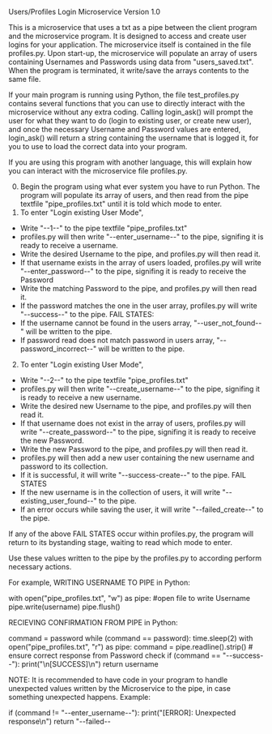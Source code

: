Users/Profiles Login Microservice Version 1.0

This is a microservice that uses a txt as a pipe between the client program and the microservice program. It is designed to access and create user logins for your application. The microservice itself is contained in the file profiles.py. Upon start-up, the microservice will populate an array of users containing Usernames and Passwords using data from "users_saved.txt". When the program is terminated, it write/save the arrays contents to the same file.

If your main program is running using Python, the file test_profiles.py contains several functions that you can use to directly interact with the microservice without any extra coding. Calling login_ask() will prompt the user for what they want to do (login to existing user, or create new user), and once the necessary Username and Password values are entered, login_ask() will return a string containing the username that is logged it, for you to use to load the correct data into your program.

If you are using this program with another language, this will explain how you can interact with the microservice file profiles.py. 


0. Begin the program using what ever system you have to run Python. The program will populate its array of users, and then read from the pipe textfile "pipe_profiles.txt" until it is told which mode to enter.
1. To enter "Login existing User Mode",
- Write "--1--" to the pipe textfile "pipe_profiles.txt"
- profiles.py will then write "--enter_username--" to the pipe, signifing it is ready to receive a username.
- Write the desired Username to the pipe, and profiles.py will then read it. 
- If that username exists in the array of users loaded, profiles.py will write "--enter_password--" to the pipe, signifing it is ready to receive the Password
- Write the matching Password to the pipe, and profiles.py will then read it.
- If the password matches the one in the user array, profiles.py will write "--success--"
to the pipe.
FAIL STATES:
- If the username cannot be found in the users array, "--user_not_found--" will be written to the pipe.
- If password read does not match password in users array, "--password_incorrect--" will be written to the pipe.

2. To enter "Login existing User Mode",
- Write "--2--" to the pipe textfile "pipe_profiles.txt"
- profiles.py will then write "--create_username--" to the pipe, signifing it is ready to receive a new username.
- Write the desired new Username to the pipe, and profiles.py will then read it.
- If that username does not exist in the array of users, profiles.py will write "--create_password--" to the pipe, signifing it is ready to receive the new Password.
- Write the new Password to the pipe, and profiles.py will then read it.
- profiles.py will then add a new user containing the new username and password to its collection.
- If it is successful, it will write "--success-create--" to the pipe.
FAIL STATES
- If the new username is in the collection of users, it will write "--existing_user_found--" to the pipe.
- If an error occurs while saving the user, it will write "--failed_create--" to the pipe.

If any of the above FAIL STATES occur within profiles.py, the program will return to its bystanding stage, waiting to read which mode to enter.

Use these values written to the pipe by the profiles.py to according perform necessary actions.

For example, 
WRITING USERNAME TO PIPE in Python:

  with open("pipe_profiles.txt", "w") as pipe: #open file to write Username
    pipe.write(username)
    pipe.flush()

RECIEVING CONFIRMATION FROM PIPE in Python:

  command = password
  while (command == password):
    time.sleep(2)
    with open("pipe_profiles.txt", "r") as pipe: 
      command = pipe.readline().strip()
    # ensure correct response from Password check
    if (command == "--success--"):
      print("\n[SUCCESS]\n")
      return username

NOTE: It is recommended to have code in your program to handle unexpected values written by the Microservice to the pipe, in case something unexpected happens.
Example:

  if (command != "--enter_username--"):
    print("[ERROR]: Unexpected response\n")
    return "--failed--
